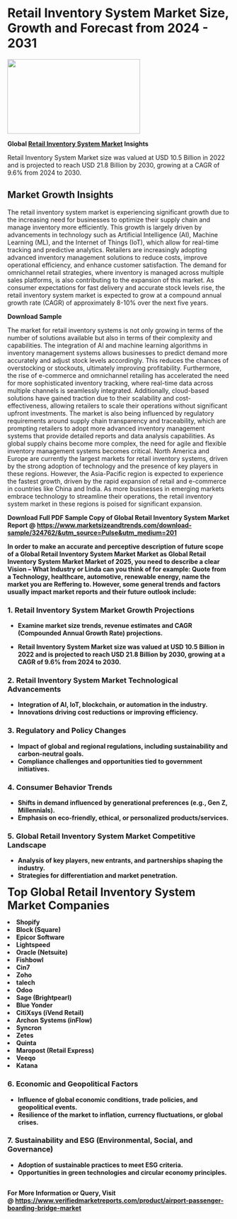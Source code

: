 <H1>Retail Inventory System Market Size, Growth and Forecast from 2024 - 2031</H1><img class="aligncenter size-medium wp-image-584254" src="https://thirdeyenews.in/wp-content/uploads/2024/09/Global-Market-Research-300x168.jpeg" alt="" width="300" height="168" /><p><strong>Global&nbsp;<a href="https://www.marketsizeandtrends.com/download-sample/324762/&amp;utm_source=Pulse&amp;utm_medium=201">Retail Inventory System Market</a> Insights</strong></p><p>Retail Inventory System Market size was valued at USD 10.5 Billion in 2022 and is projected to reach USD 21.8 Billion by 2030, growing at a CAGR of 9.6% from 2024 to 2030.</p><p><h2>Market Growth Insights</h2> <p>The retail inventory system market is experiencing significant growth due to the increasing need for businesses to optimize their supply chain and manage inventory more efficiently. This growth is largely driven by advancements in technology such as Artificial Intelligence (AI), Machine Learning (ML), and the Internet of Things (IoT), which allow for real-time tracking and predictive analytics. Retailers are increasingly adopting advanced inventory management solutions to reduce costs, improve operational efficiency, and enhance customer satisfaction. The demand for omnichannel retail strategies, where inventory is managed across multiple sales platforms, is also contributing to the expansion of this market. As consumer expectations for fast delivery and accurate stock levels rise, the retail inventory system market is expected to grow at a compound annual growth rate (CAGR) of approximately 8-10% over the next five years.</p> <p><strong>Download Sample</strong></p> <p>The market for retail inventory systems is not only growing in terms of the number of solutions available but also in terms of their complexity and capabilities. The integration of AI and machine learning algorithms in inventory management systems allows businesses to predict demand more accurately and adjust stock levels accordingly. This reduces the chances of overstocking or stockouts, ultimately improving profitability. Furthermore, the rise of e-commerce and omnichannel retailing has accelerated the need for more sophisticated inventory tracking, where real-time data across multiple channels is seamlessly integrated. Additionally, cloud-based solutions have gained traction due to their scalability and cost-effectiveness, allowing retailers to scale their operations without significant upfront investments. The market is also being influenced by regulatory requirements around supply chain transparency and traceability, which are prompting retailers to adopt more advanced inventory management systems that provide detailed reports and data analysis capabilities. As global supply chains become more complex, the need for agile and flexible inventory management systems becomes critical. North America and Europe are currently the largest markets for retail inventory systems, driven by the strong adoption of technology and the presence of key players in these regions. However, the Asia-Pacific region is expected to experience the fastest growth, driven by the rapid expansion of retail and e-commerce in countries like China and India. As more businesses in emerging markets embrace technology to streamline their operations, the retail inventory system market in these regions is poised for significant expansion. <p><strong></p><p><span class=""><strong>Download Full PDF Sample Copy of Global Retail Inventory System Market Report</strong> @ <a href="https://www.marketsizeandtrends.com/download-sample/324762/&amp;utm_source=Pulse&amp;utm_medium=201" target="_blank">https://www.marketsizeandtrends.com/download-sample/324762/&amp;utm_source=Pulse&amp;utm_medium=201</a></span></p><p>In order to make an accurate and perceptive description of future scope of a Global&nbsp;Retail Inventory System Market Market as Global&nbsp;Retail Inventory System Market Market of 2025, you need to describe a clear Vision &ndash; What Industry or Linda can you think of for example: Quote from a Technology, healthcare, automotive, renewable energy, name the market you are Reffering to. However, some general trends and factors usually impact market reports and their future outlook include:</p><h3>1.&nbsp;<strong>Retail Inventory System Market Growth Projections</strong></h3><ul><li>Examine market size trends, revenue estimates and CAGR (Compounded Annual Growth Rate) projections.</li><li><p>Retail Inventory System Market size was valued at USD 10.5 Billion in 2022 and is projected to reach USD 21.8 Billion by 2030, growing at a CAGR of 9.6% from 2024 to 2030.</p></li></ul><h3>2.&nbsp;<strong>Retail Inventory System Market Technological Advancements</strong></h3><ul><li>Integration of AI, IoT, blockchain, or automation in the industry.</li><li>Innovations driving cost reductions or improving efficiency.</li></ul><h3>3.&nbsp;<strong>Regulatory and Policy Changes</strong></h3><ul><li>Impact of global and regional regulations, including sustainability and carbon-neutral goals.</li><li>Compliance challenges and opportunities tied to government initiatives.</li></ul><h3>4.&nbsp;<strong>Consumer Behavior Trends</strong></h3><ul><li>Shifts in demand influenced by generational preferences (e.g., Gen Z, Millennials).</li><li>Emphasis on eco-friendly, ethical, or personalized products/services.</li></ul><h3>5.&nbsp;<strong>Global Retail Inventory System Market Competitive Landscape</strong></h3><ul><li>Analysis of key players, new entrants, and partnerships shaping the industry.</li><li>Strategies for differentiation and market penetration.</li></ul><p data-pm-slice="1 1 []"><span style="color: inherit; font-family: inherit; font-size: 25px;">Top Global Retail Inventory System Market Companies</span></p><div class="" data-test-id=""><p><li>Shopify</li><li> Block (Square)</li><li> Epicor Software</li><li> Lightspeed</li><li> Oracle (Netsuite)</li><li> Fishbowl</li><li> Cin7</li><li> Zoho</li><li> talech</li><li> Odoo</li><li> Sage (Brightpearl)</li><li> Blue Yonder</li><li> CitiXsys (iVend Retail)</li><li> Archon Systems (inFlow)</li><li> Syncron</li><li> Zetes</li><li> Quinta</li><li> Maropost (Retail Express)</li><li> Veeqo</li><li> Katana</li></p></div><h3>6.&nbsp;<strong>Economic and Geopolitical Factors</strong></h3><ul><li>Influence of global economic conditions, trade policies, and geopolitical events.</li><li>Resilience of the market to inflation, currency fluctuations, or global crises.</li></ul><h3>7.&nbsp;<strong>Sustainability and ESG (Environmental, Social, and Governance)</strong></h3><ul><li>Adoption of sustainable practices to meet ESG criteria.</li><li>Opportunities in green technologies and circular economy principles.</li></ul><h2><strong style="font-size: 14px;">For More Information or Query, Visit @&nbsp;</strong><a style="background-color: #ffffff; font-size: 14px;" href="https://www.marketsizeandtrends.com/report/retail-inventory-system-market/" target="_blank">https://www.verifiedmarketreports.com/product/airport-passenger-boarding-bridge-market</a></h2>
